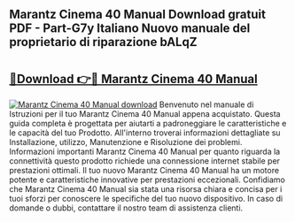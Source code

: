 ## Marantz Cinema 40 Manual Download gratuit PDF - Part-G7y Italiano Nuovo manuale del proprietario di riparazione bALqZ

# <h2><a href="http://dfgav4f.blite.top/?on=Marantz+Cinema+40+Manual">🔗Download 👉🔴 Marantz Cinema 40 Manual</a></h2>

[![Marantz Cinema 40 Manual download](https://i.imgur.com/lujVjoI.png)](http://dfgav4f.blite.top/?on=Marantz+Cinema+40+Manual)
Benvenuto nel manuale di Istruzioni per il tuo Marantz Cinema 40 Manual appena acquistato. Questa guida completa è progettata per aiutarti a padroneggiare le caratteristiche e le capacità del tuo Prodotto. All'interno troverai informazioni dettagliate su Installazione, utilizzo, Manutenzione e Risoluzione dei problemi. Informazioni importanti Marantz Cinema 40 Manual per quanto riguarda la connettività questo prodotto richiede una connessione internet stabile per prestazioni ottimali. Il tuo nuovo Marantz Cinema 40 Manual ha un motore potente e caratteristiche innovative per prestazioni eccezionali. Confidiamo che Marantz Cinema 40 Manual sia stata una risorsa chiara e concisa per i tuoi sforzi per conoscere le specifiche del tuo nuovo dispositivo. In caso di domande o dubbi, contattare il nostro team di assistenza clienti.
